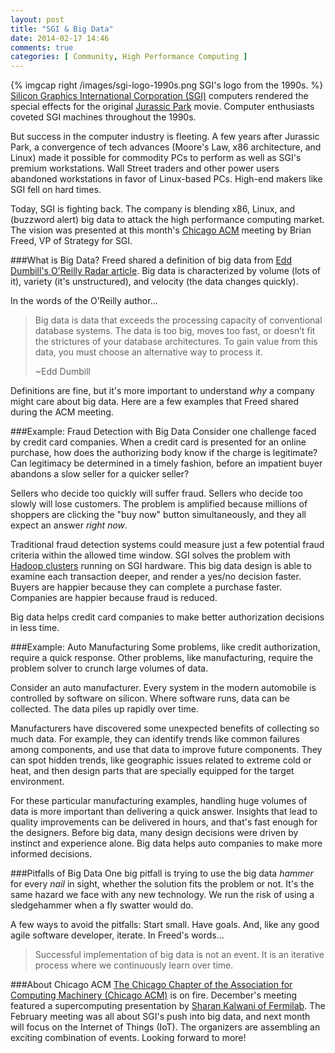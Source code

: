 ```yaml
---
layout: post
title: "SGI & Big Data"
date: 2014-02-17 14:46
comments: true
categories: [ Community, High Performance Computing ]
---
```

{% imgcap right /images/sgi-logo-1990s.png SGI's logo from the 1990s. %}
[Silicon Graphics International Corporation (SGI)](http://sgi.com) computers rendered the special effects for the original [Jurassic Park](http://en.wikipedia.org/wiki/Jurassic_Park) movie. Computer enthusiasts coveted SGI machines throughout the 1990s. 

But success in the computer industry is fleeting. A few years after Jurassic Park, a convergence of tech advances (Moore's Law, x86 architecture, and Linux) made it possible for commodity PCs to perform as well as SGI's premium workstations. Wall Street traders and other power users abandoned workstations in favor of Linux-based PCs. High-end makers like SGI fell on hard times.

Today, SGI is fighting back. The company is blending x86, Linux, and (buzzword alert) big data to attack the high performance computing market. The vision was presented at this month's [Chicago ACM](http://www.meetup.com/chicagoacm/events/163287562/) meeting by Brian Freed, VP of Strategy for SGI.
<!--more-->
###What is Big Data?
Freed shared a definition of big data from [Edd Dumbill's O'Reilly Radar article](http://strata.oreilly.com/2012/01/what-is-big-data.html). Big data is characterized by volume (lots of it), variety (it's unstructured), and velocity (the data changes quickly).

In the words of the O'Reilly author...

>Big data is data that exceeds the processing capacity of conventional database systems. The data is too big, moves too fast, or doesn’t fit the strictures of your database architectures. To gain value from this data, you must choose an alternative way to process it.
>
> ~Edd Dumbill

Definitions are fine, but it's more important to understand _why_ a company might care about big data. Here are a few examples that Freed shared during the ACM meeting.

###Example: Fraud Detection with Big Data
Consider one challenge faced by credit card companies. When a credit card is presented for an online purchase, how does the authorizing body know if the charge is legitimate? Can legitimacy be determined in a timely fashion, before an impatient buyer abandons a slow seller for a quicker seller?  

Sellers who decide too quickly will suffer fraud. Sellers who decide too slowly will lose customers. The problem is amplified because millions of shoppers are clicking the "buy now" button simultaneously, and they all expect an answer _right now_.  

Traditional fraud detection systems could measure just a few potential fraud criteria within the allowed time window. SGI solves the problem with [Hadoop clusters](http://hadoop.apache.org/) running on SGI hardware. This big data design is able to examine each transaction deeper, and render a yes/no decision faster. Buyers are happier because they can complete a purchase faster. Companies are happier because fraud is reduced.

Big data helps credit card companies to make better authorization decisions in less time.

###Example: Auto Manufacturing
Some problems, like credit authorization, require a quick response.  Other problems, like manufacturing, require the problem solver to crunch large volumes of data.

Consider an auto manufacturer. Every system in the modern automobile is controlled by software on silicon. Where software runs, data can be collected. The data piles up rapidly over time.

Manufacturers have discovered some unexpected benefits of collecting so much data. For example, they can identify trends like common failures among components, and use that data to improve future components. They can spot hidden trends, like geographic issues related to extreme cold or heat, and then design parts that are specially equipped for the target environment.

For these particular manufacturing examples, handling huge volumes of data is more important than delivering a quick answer. Insights that lead to quality improvements can be delivered in hours, and that's fast enough for the designers. Before big data, many design decisions were driven by instinct and experience alone. Big data helps auto companies to make more informed decisions.

###Pitfalls of Big Data
One big pitfall is trying to use the big data _hammer_ for every _nail_ in sight, whether the solution fits the problem or not. It's the same hazard we face with any new technology. We run the risk of using a sledgehammer when a fly swatter would do. 

A few ways to avoid the pitfalls: Start small. Have goals. And, like any good agile software developer, iterate. In Freed's words...

>Successful implementation of big data is not an event. It is an iterative process where we continuously learn over time.

###About Chicago ACM
[The Chicago Chapter of the Association for Computing Machinery (Chicago ACM)](http://www.meetup.com/chicagoacm/) is on fire. December's meeting featured a supercomputing presentation by [Sharan Kalwani of Fermilab](/blog/2013/12/12/high-performance-computing-at-acm/). The February meeting was all about SGI's push into big data, and next month will focus on the Internet of Things (IoT). The organizers are assembling an exciting combination of events. Looking forward to more!
